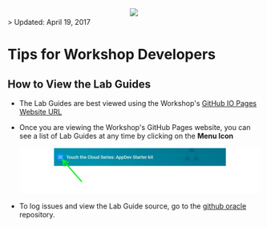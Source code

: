 <center>
<img src="https://cloudaccelerate.github.io/TTC-CommonContent/images/ttc-logo.png" />
</center> 
> Updated: April 19, 2017

# Tips for Workshop Developers
    
## How to View the Lab Guides

- The Lab Guides are best viewed using the Workshop's [GitHub IO Pages Website URL](https://rebrand.ly/devopsdbcslab) 

- Once you are viewing the Workshop's GitHub Pages website, you can see a list of Lab Guides at any time by clicking on the **Menu Icon**

    ![](images/WorkshopMenu.png)  

- To log issues and view the Lab Guide source, go to the [github oracle](https://github.com/oracle/learning-library/tree/master/workshops) repository. 

